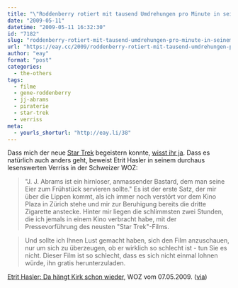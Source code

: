 ```yaml
---
title: "\"Roddenberry rotiert mit tausend Umdrehungen pro Minute in seinem Grab\""
date: "2009-05-11"
datetime: "2009-05-11 16:32:30"
id: "7182"
slug: "roddenberry-rotiert-mit-tausend-umdrehungen-pro-minute-in-seinem-grab"
url: "https://eay.cc/2009/roddenberry-rotiert-mit-tausend-umdrehungen-pro-minute-in-seinem-grab/"
author: "eay"
format: "post"
categories:
  - the-others
tags:
  - filme
  - gene-roddenberry
  - jj-abrams
  - piraterie
  - star-trek
  - verriss
meta:
  - yourls_shorturl: "http://eay.li/38"
---
```


Dass mich der neue [Star Trek](//eay.cc/2009/star-trek-2-punkt-0/) begeistern konnte, [wisst ihr ja](//eay.cc/2009/star-trek-2-punkt-0/). Dass es natürlich auch anders geht, beweist Etrit Hasler in seinem durchaus lesenswerten Verriss in der Schweizer WOZ:

> "J. J. Abrams ist ein hirnloser, anmassender Bastard, dem man seine Eier zum Frühstück servieren sollte." Es ist der erste Satz, der mir über die Lippen kommt, als ich immer noch verstört vor dem Kino Plaza in Zürich stehe und mir zur Beruhigung bereits die dritte Zigarette anstecke. Hinter mir liegen die schlimmsten zwei Stunden, die ich jemals in einem Kino verbracht habe, mit der Pressevorführung des neusten "Star Trek"-Films.

> Und sollte ich Ihnen Lust gemacht haben, sich den Film anzuschauen, nur um sich zu überzeugen, ob er wirklich so schlecht ist - tun Sie es nicht. Dieser Film ist so schlecht, dass es sich nicht einmal lohnen würde, ihn gratis herunterzuladen.

[Etrit Hasler: Da hängt Kirk schon wieder](http://www.woz.ch/artikel/2009/nr19/kultur/17855.html), WOZ vom 07.05.2009. ([via](http://blogs.taz.de/popblog/2009/05/10/schmaehkritik_196_star_trek/))
